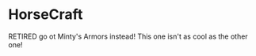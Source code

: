 HorseCraft
==========

RETIRED go ot Minty's Armors instead! This one isn't as cool as the other one!
